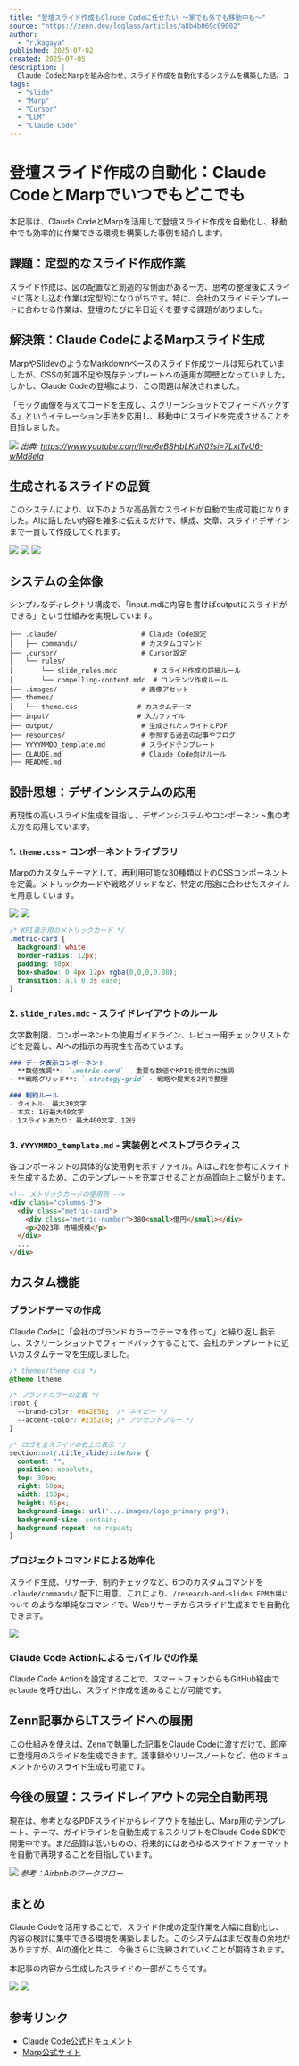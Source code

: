 ```yaml
---
title: "登壇スライド作成もClaude Codeに任せたい 〜家でも外でも移動中も〜"
source: "https://zenn.dev/loglass/articles/a8b4b069c09002"
author:
  - "r.kagaya"
published: 2025-07-02
created: 2025-07-05
description: |
  Claude CodeとMarpを組み合わせ、スライド作成を自動化するシステムを構築した話。コンポーネントベースのCSSテーマ、ルールファイル、テンプレートを整備することで、移動中でも高品質なスライドを効率的に生成できるようになった経緯と具体的な手法を紹介します。
tags:
  - "slide"
  - "Marp"
  - "Cursor"
  - "LLM"
  - "Claude Code"
---
```

# 登壇スライド作成の自動化：Claude CodeとMarpでいつでもどこでも

本記事は、Claude CodeとMarpを活用して登壇スライド作成を自動化し、移動中でも効率的に作業できる環境を構築した事例を紹介します。

## 課題：定型的なスライド作成作業

スライド作成は、図の配置など創造的な側面がある一方、思考の整理後にスライドに落とし込む作業は定型的になりがちです。特に、会社のスライドテンプレートに合わせる作業は、登壇のたびに半日近くを要する課題がありました。

## 解決策：Claude CodeによるMarpスライド生成

MarpやSlidevのようなMarkdownベースのスライド作成ツールは知られていましたが、CSSの知識不足や既存テンプレートへの適用が障壁となっていました。しかし、Claude Codeの登場により、この問題は解決されました。

「モック画像を与えてコードを生成し、スクリーンショットでフィードバックする」というイテレーション手法を応用し、移動中にスライドを完成させることを目指しました。

![](https://storage.googleapis.com/zenn-user-upload/0ff77f410b5b-20250618.jpeg)
*出典: <https://www.youtube.com/live/6eBSHbLKuN0?si=7LxtTvU6-wMd8elq>*

## 生成されるスライドの品質

このシステムにより、以下のような高品質なスライドが自動で生成可能になりました。AIに話したい内容を雑多に伝えるだけで、構成、文章、スライドデザインまで一貫して作成してくれます。

![](https://storage.googleapis.com/zenn-user-upload/dab1edbfd8b3-20250618.png)
![](https://storage.googleapis.com/zenn-user-upload/9bde4cce2b76-20250618.png)
![](https://storage.googleapis.com/zenn-user-upload/996ed3e3d298-20250618.png)

## システムの全体像

シンプルなディレクトリ構成で、「input.mdに内容を書けばoutputにスライドができる」という仕組みを実現しています。

```
├── .claude/                     # Claude Code設定
│   ├── commands/                # カスタムコマンド
├── .cursor/                     # Cursor設定
│   └── rules/                  
│       └── slide_rules.mdc         # スライド作成の詳細ルール
│       └── compelling-content.mdc  # コンテンツ作成ルール
├── .images/                     # 画像アセット
├── themes/                      
│   └── theme.css               # カスタムテーマ
├── input/                      # 入力ファイル
├── output/                      # 生成されたスライドとPDF
├── resources/                   # 参照する過去の記事やブログ
├── YYYYMMDD_template.md         # スライドテンプレート
├── CLAUDE.md                    # Claude Code向けルール
├── README.md
```

## 設計思想：デザインシステムの応用

再現性の高いスライド生成を目指し、デザインシステムやコンポーネント集の考え方を応用しています。

### 1. `theme.css` - コンポーネントライブラリ

Marpのカスタムテーマとして、再利用可能な30種類以上のCSSコンポーネントを定義。メトリックカードや戦略グリッドなど、特定の用途に合わせたスタイルを用意しています。

![](https://storage.googleapis.com/zenn-user-upload/1dead9f42ab6-20250618.png)
![](https://storage.googleapis.com/zenn-user-upload/fe14fc00666c-20250618.png)

```css
/* KPI表示用のメトリックカード */
.metric-card {
  background: white;
  border-radius: 12px;
  padding: 30px;
  box-shadow: 0 4px 12px rgba(0,0,0,0.08);
  transition: all 0.3s ease;
}
```

### 2. `slide_rules.mdc` - スライドレイアウトのルール

文字数制限、コンポーネントの使用ガイドライン、レビュー用チェックリストなどを定義し、AIへの指示の再現性を高めています。

```markdown
### データ表示コンポーネント
- **数値強調**: `.metric-card` - 重要な数値やKPIを視覚的に強調
- **戦略グリッド**: `.strategy-grid` - 戦略や提案を2列で整理

### 制約ルール
- タイトル: 最大30文字
- 本文: 1行最大40文字
- 1スライドあたり: 最大400文字、12行
```

### 3. `YYYYMMDD_template.md` - 実装例とベストプラクティス

各コンポーネントの具体的な使用例を示すファイル。AIはこれを参考にスライドを生成するため、このテンプレートを充実させることが品質向上に繋がります。

```markdown
<!-- メトリックカードの使用例 -->
<div class="columns-3">
  <div class="metric-card">
    <div class="metric-number">380<small>億円</small></div>
    <p>2023年 市場規模</p>
  </div>
  ...
</div>
```

## カスタム機能

### ブランドテーマの作成

Claude Codeに「会社のブランドカラーでテーマを作って」と繰り返し指示し、スクリーンショットでフィードバックすることで、会社のテンプレートに近いカスタムテーマを生成しました。

```css
/* themes/theme.css */
@theme ltheme

/* ブランドカラーの定義 */
:root {
  --brand-color: #0A2E5B;  /* ネイビー */
  --accent-color: #2352C8; /* アクセントブルー */
}

/* ロゴを全スライドの右上に表示 */
section:not(.title_slide)::before {
  content: "";
  position: absolute;
  top: 30px;
  right: 60px;
  width: 150px;
  height: 65px;
  background-image: url('../.images/logo_primary.png');
  background-size: contain;
  background-repeat: no-repeat;
}
```

### プロジェクトコマンドによる効率化

スライド生成、リサーチ、制約チェックなど、6つのカスタムコマンドを `.claude/commands/` 配下に用意。これにより、`/research-and-slides EPM市場について` のような単純なコマンドで、Webリサーチからスライド生成までを自動化できます。

![](https://storage.googleapis.com/zenn-user-upload/15dfc70afe79-20250619.png)

### Claude Code Actionによるモバイルでの作業

Claude Code Actionを設定することで、スマートフォンからもGitHub経由で `@claude` を呼び出し、スライド作成を進めることが可能です。

## Zenn記事からLTスライドへの展開

この仕組みを使えば、Zennで執筆した記事をClaude Codeに渡すだけで、即座に登壇用のスライドを生成できます。議事録やリリースノートなど、他のドキュメントからのスライド生成も可能です。

## 今後の展望：スライドレイアウトの完全自動再現

現在は、参考となるPDFスライドからレイアウトを抽出し、Marp用のテンプレート、テーマ、ガイドラインを自動生成するスクリプトをClaude Code SDKで開発中です。まだ品質は低いものの、将来的にはあらゆるスライドフォーマットを自動で再現することを目指しています。

![](https://storage.googleapis.com/zenn-user-upload/be0fde25880e-20250618.png)
*参考：Airbnbのワークフロー*

## まとめ

Claude Codeを活用することで、スライド作成の定型作業を大幅に自動化し、内容の検討に集中できる環境を構築しました。このシステムはまだ改善の余地がありますが、AIの進化と共に、今後さらに洗練されていくことが期待されます。

本記事の内容から生成したスライドの一部がこちらです。

![](https://storage.googleapis.com/zenn-user-upload/85273a7d48d8-20250619.png)
![](https://storage.googleapis.com/zenn-user-upload/fcf941617721-20250619.png)

## 参考リンク

- [Claude Code公式ドキュメント](https://docs.anthropic.com/claude-code)
- [Marp公式サイト](https://marp.app/)
